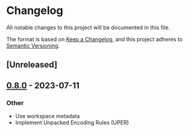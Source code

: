 # Changelog
All notable changes to this project will be documented in this file.

The format is based on [Keep a Changelog](https://keepachangelog.com/en/1.0.0/),
and this project adheres to [Semantic Versioning](https://semver.org/spec/v2.0.0.html).

## [Unreleased]

## [0.8.0](https://github.com/XAMPPRocky/rasn/compare/rasn-smi-v0.7.0...rasn-smi-v0.8.0) - 2023-07-11

### Other
- Use workspace metadata
- Implement Unpacked Encoding Rules (UPER)
